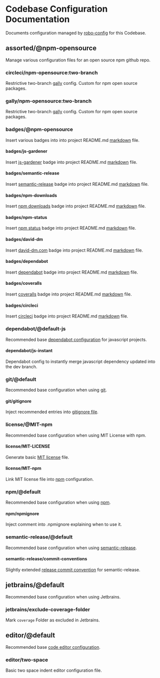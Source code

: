 # Codebase Configuration Documentation

Documents configuration managed by [robo-config](https://github.com/blackflux/robo-config) for this Codebase.

## assorted/@npm-opensource

Manage various configuration files for an open source npm github repo.

### circleci/npm-opensource:two-branch

Restrictive two-branch [gally](https://github.com/loopmediagroup/gally#readme) config. Custom for npm open source packages.

### gally/npm-opensource:two-branch

Restrictive two-branch [gally](https://github.com/loopmediagroup/gally#readme) config. Custom for npm open source packages.

### badges/@npm-opensource

Insert various badges into into project README.md [markdown](https://en.wikipedia.org/wiki/Markdown) file.

#### badges/js-gardener

Insert [js-gardener](https://github.com/blackflux/js-gardener) badge into project README.md [markdown](https://en.wikipedia.org/wiki/Markdown) file.

#### badges/semantic-release

Insert [semantic-release](https://github.com/semantic-release/semantic-release) badge into project README.md [markdown](https://en.wikipedia.org/wiki/Markdown) file.

#### badges/npm-downloads

Insert [npm downloads](https://www.npmjs.com/) badge into project README.md [markdown](https://en.wikipedia.org/wiki/Markdown) file.

#### badges/npm-status

Insert [npm status](https://www.npmjs.com/) badge into project README.md [markdown](https://en.wikipedia.org/wiki/Markdown) file.

#### badges/david-dm

Insert [david-dm.com](https://david-dm.org/) badge into project README.md [markdown](https://en.wikipedia.org/wiki/Markdown) file.

#### badges/dependabot

Insert [dependabot](https://dependabot.com/) badge into project README.md [markdown](https://en.wikipedia.org/wiki/Markdown) file.

#### badges/coveralls

Insert [coveralls](https://coveralls.io/) badge into project README.md [markdown](https://en.wikipedia.org/wiki/Markdown) file.

#### badges/circleci

Insert [circleci](https://circleci.com/) badge into project README.md [markdown](https://en.wikipedia.org/wiki/Markdown) file.

### dependabot/@default-js

Recommended base [dependabot configuration](https://dependabot.com/) for javascript projects.

#### dependabot/js-instant

Dependabot config to instantly merge javascript dependency updated into the dev branch.

### git/@default

Recommended base configuration when using [git](https://en.wikipedia.org/wiki/Git).

#### git/gitignore

Inject recommended entries into [gitignore file](https://help.github.com/en/articles/ignoring-files).

### license/@MIT-npm

Recommended base configuration when using MIT License with npm.

#### license/MIT-LICENSE

Generate basic [MIT license](https://en.wikipedia.org/wiki/MIT_License) file.

#### license/MIT-npm

Link MIT license file into [npm](https://www.npmjs.com/) configuration.

### npm/@default

Recommended base configuration when using [npm](https://www.npmjs.com/).

#### npm/npmignore

Inject comment into .npmignore explaining when to use it.

### semantic-release/@default

Recommended base configuration when using [semantic-release](https://github.com/semantic-release/semantic-release).

#### semantic-release/commit-conventions

Slightly extended [release commit convention](https://github.com/semantic-release/semantic-release#commit-message-format) for semantic-release.

## jetbrains/@default

Recommended base configuration when using Jetbrains.

### jetbrains/exclude-coverage-folder

Mark `coverage` Folder as excluded in Jetbrains.

## editor/@default

Recommended base [code editor configuration](https://editorconfig.org/).

### editor/two-space

Basic two space indent editor configuration file.

